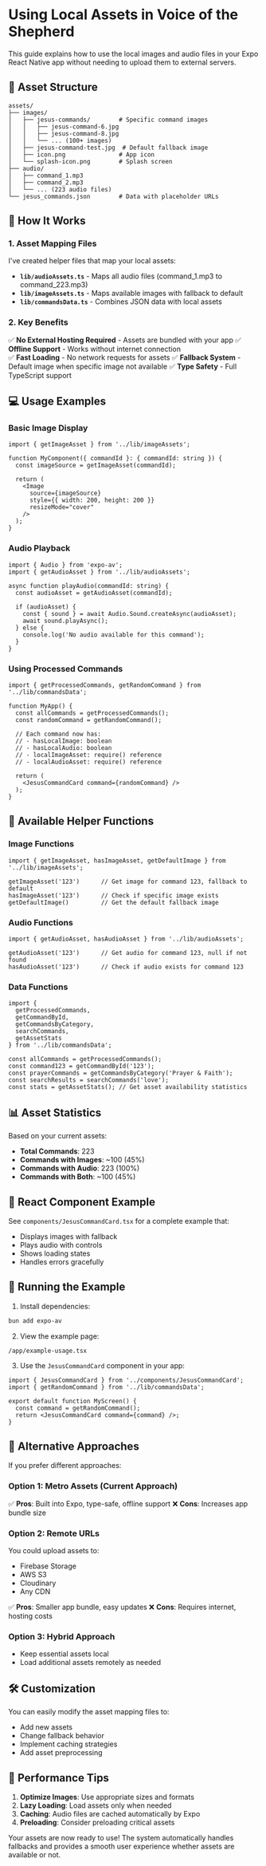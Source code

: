 # Using Local Assets in Voice of the Shepherd

This guide explains how to use the local images and audio files in your Expo React Native app without needing to upload them to external servers.

## 📁 Asset Structure

```
assets/
├── images/
│   ├── jesus-commands/        # Specific command images
│   │   ├── jesus-command-6.jpg
│   │   ├── jesus-command-8.jpg
│   │   └── ... (100+ images)
│   ├── jesus-command-test.jpg  # Default fallback image
│   ├── icon.png               # App icon
│   └── splash-icon.png        # Splash screen
├── audio/
│   ├── command_1.mp3
│   ├── command_2.mp3
│   └── ... (223 audio files)
└── jesus_commands.json        # Data with placeholder URLs
```

## 🚀 How It Works

### 1. Asset Mapping Files

I've created helper files that map your local assets:

- **`lib/audioAssets.ts`** - Maps all audio files (command_1.mp3 to command_223.mp3)
- **`lib/imageAssets.ts`** - Maps available images with fallback to default
- **`lib/commandsData.ts`** - Combines JSON data with local assets

### 2. Key Benefits

✅ **No External Hosting Required** - Assets are bundled with your app
✅ **Offline Support** - Works without internet connection  
✅ **Fast Loading** - No network requests for assets
✅ **Fallback System** - Default image when specific image not available
✅ **Type Safety** - Full TypeScript support

## 💻 Usage Examples

### Basic Image Display

```tsx
import { getImageAsset } from '../lib/imageAssets';

function MyComponent({ commandId }: { commandId: string }) {
  const imageSource = getImageAsset(commandId);
  
  return (
    <Image 
      source={imageSource} 
      style={{ width: 200, height: 200 }} 
      resizeMode="cover"
    />
  );
}
```

### Audio Playback

```tsx
import { Audio } from 'expo-av';
import { getAudioAsset } from '../lib/audioAssets';

async function playAudio(commandId: string) {
  const audioAsset = getAudioAsset(commandId);
  
  if (audioAsset) {
    const { sound } = await Audio.Sound.createAsync(audioAsset);
    await sound.playAsync();
  } else {
    console.log('No audio available for this command');
  }
}
```

### Using Processed Commands

```tsx
import { getProcessedCommands, getRandomCommand } from '../lib/commandsData';

function MyApp() {
  const allCommands = getProcessedCommands();
  const randomCommand = getRandomCommand();
  
  // Each command now has:
  // - hasLocalImage: boolean
  // - hasLocalAudio: boolean
  // - localImageAsset: require() reference
  // - localAudioAsset: require() reference
  
  return (
    <JesusCommandCard command={randomCommand} />
  );
}
```

## 🔧 Available Helper Functions

### Image Functions
```tsx
import { getImageAsset, hasImageAsset, getDefaultImage } from '../lib/imageAssets';

getImageAsset('123')      // Get image for command 123, fallback to default
hasImageAsset('123')      // Check if specific image exists
getDefaultImage()         // Get the default fallback image
```

### Audio Functions
```tsx
import { getAudioAsset, hasAudioAsset } from '../lib/audioAssets';

getAudioAsset('123')      // Get audio for command 123, null if not found
hasAudioAsset('123')      // Check if audio exists for command 123
```

### Data Functions
```tsx
import { 
  getProcessedCommands, 
  getCommandById,
  getCommandsByCategory,
  searchCommands,
  getAssetStats 
} from '../lib/commandsData';

const allCommands = getProcessedCommands();
const command123 = getCommandById('123');
const prayerCommands = getCommandsByCategory('Prayer & Faith');
const searchResults = searchCommands('love');
const stats = getAssetStats(); // Get asset availability statistics
```

## 📊 Asset Statistics

Based on your current assets:
- **Total Commands**: 223
- **Commands with Images**: ~100 (45%)
- **Commands with Audio**: 223 (100%)
- **Commands with Both**: ~100 (45%)

## 🎨 React Component Example

See `components/JesusCommandCard.tsx` for a complete example that:
- Displays images with fallback
- Plays audio with controls
- Shows loading states
- Handles errors gracefully

## 🚀 Running the Example

1. Install dependencies:
```bash
bun add expo-av
```

2. View the example page:
```
/app/example-usage.tsx
```

3. Use the `JesusCommandCard` component in your app:
```tsx
import { JesusCommandCard } from '../components/JesusCommandCard';
import { getRandomCommand } from '../lib/commandsData';

export default function MyScreen() {
  const command = getRandomCommand();
  return <JesusCommandCard command={command} />;
}
```

## 🔄 Alternative Approaches

If you prefer different approaches:

### Option 1: Metro Assets (Current Approach)
✅ **Pros**: Built into Expo, type-safe, offline support
❌ **Cons**: Increases app bundle size

### Option 2: Remote URLs
You could upload assets to:
- Firebase Storage
- AWS S3
- Cloudinary
- Any CDN

✅ **Pros**: Smaller app bundle, easy updates
❌ **Cons**: Requires internet, hosting costs

### Option 3: Hybrid Approach
- Keep essential assets local
- Load additional assets remotely as needed

## 🛠️ Customization

You can easily modify the asset mapping files to:
- Add new assets
- Change fallback behavior
- Implement caching strategies
- Add asset preprocessing

## 📱 Performance Tips

1. **Optimize Images**: Use appropriate sizes and formats
2. **Lazy Loading**: Load assets only when needed
3. **Caching**: Audio files are cached automatically by Expo
4. **Preloading**: Consider preloading critical assets

Your assets are now ready to use! The system automatically handles fallbacks and provides a smooth user experience whether assets are available or not. 